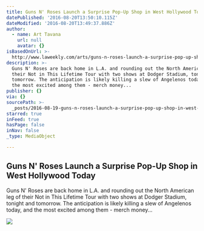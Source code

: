 ```yaml
---
title: Guns N' Roses Launch a Surprise Pop-Up Shop in West Hollywood Today
datePublished: '2016-08-20T13:50:10.115Z'
dateModified: '2016-08-20T13:49:37.886Z'
author:
  - name: Art Tavana
    url: null
    avatar: {}
isBasedOnUrl: >-
  http://www.laweekly.com/arts/guns-n-roses-launch-a-surprise-pop-up-shop-in-west-hollywood-today-7273302
description: >-
  Guns N' Roses are back home in L.A. and rounding out the North American leg of
  their Not in This Lifetime Tour with two shows at Dodger Stadium, tonight and
  tomorrow. The anticipation is likely killing a slew of Angelenos today, and
  the most excited among them - merch money...
publisher: {}
via: {}
sourcePath: >-
  _posts/2016-08-19-guns-n-roses-launch-a-surprise-pop-up-shop-in-west-hollywoo.md
starred: true
inFeed: true
hasPage: false
inNav: false
_type: MediaObject

---
```

<article style=""><h1>Guns N' Roses Launch a Surprise Pop-Up Shop in West Hollywood Today</h1><p>Guns N' Roses are back home in L.A. and rounding out the North American leg of their Not in This Lifetime Tour with two shows at Dodger Stadium, tonight and tomorrow. The anticipation is likely killing a slew of Angelenos today, and the most excited among them - merch money...</p><img src="http://images1.laweekly.com/imager/u/original/7274175/20160416-coachella_w1_2016_guns_and_roses_fashion-002.jpg" /></article>
